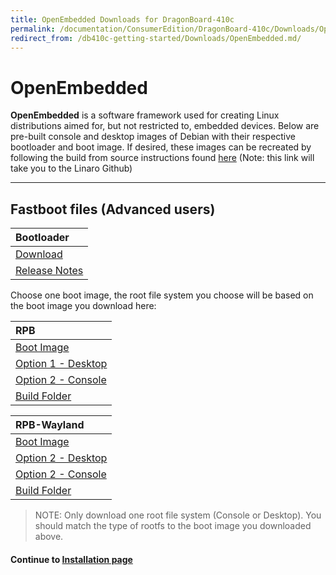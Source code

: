 ```yaml
---
title: OpenEmbedded Downloads for DragonBoard-410c
permalink: /documentation/ConsumerEdition/DragonBoard-410c/Downloads/OpenEmbedded.md.html
redirect_from: /db410c-getting-started/Downloads/OpenEmbedded.md/
---
```

# OpenEmbedded

**OpenEmbedded** is a software framework used for creating Linux distributions aimed for, but not restricted to, embedded devices. Below are pre-built console and desktop images of Debian with their respective bootloader and boot image. If desired, these images can be recreated by following the build from source instructions found [here](https://github.com/Linaro/documentation/blob/master/Reference-Platform/CECommon/OE.md) (Note: this link will take you to the Linaro Github)

***

## Fastboot files (Advanced users)

| Bootloader                                                                                                                              | 
|:----------------------------------------------------------------------------------------------------------------------------------------|
| [Download](http://builds.96boards.org/releases/dragonboard410c/linaro/rescue/latest/dragonboard410c_bootloader_emmc_linux-*.zip)        |
| [Release Notes](http://builds.96boards.org/releases/dragonboard410c/linaro/rescue/latest/)      |

Choose one boot image, the root file system you choose will be based on the boot image you download here:

| RPB                                                                                                                                     |
|:----------------------------------------------------------------------------------------------------------------------------------------|
| [Boot Image](http://builds.96boards.org/releases/reference-platform/openembedded/dragonboard410c/latest/rpb/boot-Image--*-dragonboard-410c-*.img)                                                                                                               |
| [Option 1 - Desktop](http://builds.96boards.org/releases/reference-platform/openembedded/dragonboard410c/latest/rpb/rpb-desktop-image-dragonboard-410c-*.rootfs.ext4.gz)                                                                                                    |
| [Option 2 - Console](http://builds.96boards.org/releases/reference-platform/openembedded/dragonboard410c/latest/rpb/rpb-console-image-dragonboard-410c-*.rootfs.ext4.gz)                                                                                                    |
| [Build Folder](http://builds.96boards.org/releases/reference-platform/openembedded/dragonboard410c/latest/rpb/)                         |

| RPB-Wayland                                                                                                                             |
|:----------------------------------------------------------------------------------------------------------------------------------------|
| [Boot Image](http://builds.96boards.org/releases/reference-platform/openembedded/dragonboard410c/latest/rpb-wayland/boot-Image--*-dragonboard-410c-*.img)                                                                                                               |
| [Option 2 - Desktop](http://builds.96boards.org/releases/reference-platform/openembedded/dragonboard410c/latest/rpb-wayland/rpb-weston-image-dragonboard-410c-*.rootfs.ext4.gz)                                                                                              |
| [Option 2 - Console](http://builds.96boards.org/releases/reference-platform/openembedded/dragonboard410c/latest/rpb-wayland/rpb-console-image-dragonboard-410c-*.rootfs.ext4.gz)                                                                                              |
| [Build Folder](http://builds.96boards.org/releases/reference-platform/openembedded/dragonboard410c/latest/rpb-wayland/)                 |

> NOTE: Only download one root file system (Console or Desktop). You should match the type of rootfs to the boot image you downloaded above.

#### Continue to [Installation page](../Installation/)